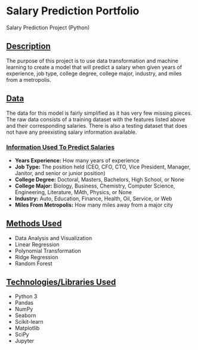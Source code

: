 # Salary Prediction Portfolio
Salary Prediction Project (Python)

## <u>Description</u>
The purpose of this project is to use data transformation and machine learning to create a model that will predict a salary when given years of experience, job type, college degree, college major, industry, and miles from a metropolis. 

## <u>Data</u>
The data for this model is fairly simplified as it has very few missing pieces. The raw data consists of a training dataset with the features listed above and their corresponding salaries. There is also a testing dataset that does not have any preexisting salary information available.

### <u>Information Used To Predict Salaries</u>
<ul>
  <li><b>Years Experience:</b> How many years of experience</li>
  <li><b>Job Type:</b> The position held (CEO, CFO, CTO, Vice President, Manager, Janitor, and senior or junior position)</li>
  <li><b>College Degree:</b> Doctoral, Masters, Bachelors, High School, or None</li>
  <li><b>College Major:</b> Biology, Business, Chemistry, Computer Science, Engineering, Literature, MAth, Physics, or None</li>
  <li><b>Industry:</b> Auto, Education, Finance, Health, Oil, Service, or Web</li>
  <li><b>Miles From Metropolis:</b> How many miles away from a major city</li>
  </ul>
  
## <u>Methods Used</u>

<ul>
  <li>Data Analysis and Visualization</li>
  <li>Linear Regression</li>
  <li>Polynomial Transformation</li>
  <li>Ridge Regression</li>
  <li>Random Forest</li>
  </ul>

## <u>Technologies/Libraries Used</u>
<ul>
  <li>Python 3</li>
  <li>Pandas</li>
  <li>NumPy</li>
  <li>Seaborn</li>
  <li>Scikit-learn</li>
  <li>Matplotlib</li>
  <li>SciPy</li>
  <li>Jupyter</li>
  </ul>
 

